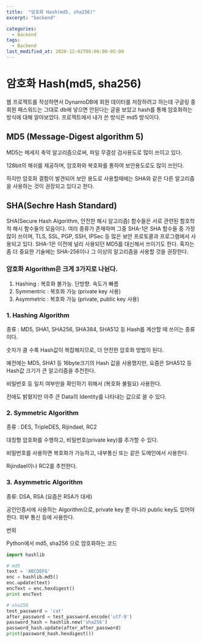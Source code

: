 ```yaml
---
title:  "암호화 Hash(md5, sha256)"
excerpt: "backend"

categories:
  - Backend
tags:
  - Backend
last_modified_at: 2020-12-02T08:06:00-05:00
---
```

# 암호화 Hash(md5, sha256)

웹 프로젝트를 작성하면서 DynamoDB에 회원 데이터를 저장하려고 하는데 구글링 중 회원 패스워드는 그대로 db에 넣으면 안된다는 글을 보았고 hash를 통해 암호화하는 방식에 대해 알아보았다. 프로젝트에서 내가 쓴 방식은 md5 방식이다.

## **MD5 (Message-Digest algorithm 5)**

MD5는 메세지 축약 알고리즘으로써, 파일 무결성 검사용도로 많이 쓰이고 있다.

128bit의 해쉬를 제공하며, 암호화와 복호화를 통하여 보안용도로도 많이 쓰인다.

하지만 암호화 결함이 발견되어 보안 용도로 사용할때에는 SHA와 같은 다른 알고리즘을 사용하는 것이 권장되고 있다고 한다.

## **SHA(Sechre Hash Standard)**

SHA(Secure Hash Algorithm, 안전한 해시 알고리즘) 함수들은 서로 관련된 함호학적 해시 함수들의 모음이다. 여러 종류가 존재하며 그중 SHA-1은 SHA 함수들 중 가장 많이 쓰이며, TLS, SSL, PGP, SSH, IPSec 등 많은 보안 프로토콜과 프로그램에서 사용되고 있다. SHA-1은 이전에 널리 사용되던 MD5를 대신해서 쓰이기도 한다. 혹자는 좀 더 중요한 기술에는 SHA-256이나 그 이상의 알고리즘을 사용할 것을 권장한다.

### 암호화 Algorithm은 크게 3가지로 나뉜다.

1. Hashing : 복호화 불가능. 단방향. 속도가 빠름
2. Symmentric : 복호화 가능 (private key 사용)
3. Asymmetric : 복호화 가능 (private, public key 사용)

### 1. Hashing Algorithm

종류 : MD5, SHA1, SHA256, SHA384, SHA512 등 Hash를 계산할 때 쓰이는 종류이다.

숫자가 클 수록 Hash값이 복잡해지므로, 더 안전한 암호화 방법이 된다.

예전에는 MD5, SHA1 등 16byte크기의 Hash 값을 사용했지만, 요즘은 SHA512 등 Hash값 크기가 큰 알고리즘을 추천한다.

비밀번호 등 일치 여부만을 확인하기 위해서 (복호화 불필요) 사용한다.

전에도 밝혔지만 아주 큰 Data의 Identity를 나타내는 값으로 쓸 수 있다.

### 2. Symmetric Algorithm

종류 : DES, TripleDES, Rijindael, RC2

대칭형 암호화를 수행하고, 비밀번호(private key)를 추가할 수 있다.

비밀번호를 사용하면 복호화가 가능하고, 내부통신 또는 같은 도메인에서 사용한다.

Rijindael이나 RC2를 추천한다.

### 3. Asymmetric Algorithm

종류: DSA, RSA (요즘은 RSA가 대세)

공인인증서에 사용하는 Algorithm으로, private key 뿐 아니라 public key도 있어야 한다. 외부 통신 등에 사용한다.

번외

Python에서 md5, sha256 으로 암호화하는 코드

```python
import hashlib

# md5
text = 'ABCDEFG'
enc = hashlib.md5()
enc.update(text)
encText = enc.hexdigest()
print encText

# sha256
test_password = 'cat'
after_password = test_password.encode('utf-8')
password_hash = hashlib.new('sha256')
password_hash.update(after_after_password)
print(password_hash.hexdigest())
```
